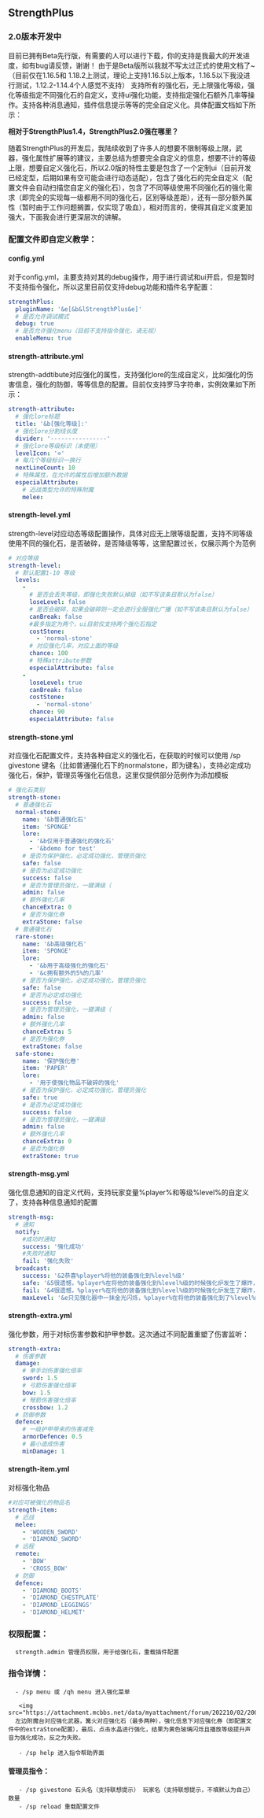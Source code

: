 ## StrengthPlus

### 2.0版本开发中
目前已拥有Beta先行版，有需要的人可以进行下载，你的支持是我最大的开发进度，如有bug请反馈，谢谢！
由于是Beta版所以我就不写太过正式的使用文档了~（目前仅在1.16.5和 1.18.2上测试，理论上支持1.16.5以上版本，1.16.5以下我没进行测试，1.12.2-1.14.4个人感觉不支持）
支持所有的强化石，无上限强化等级，强化等级指定不同强化石的自定义，支持ui强化功能，支持指定强化石额外几率等操作。支持各种消息通知，插件信息提示等等的完全自定义化。具体配置文档如下所示：
     
**相对于StrengthPlus1.4，StrengthPlus2.0强在哪里？**

随着StrengthPlus的开发后，我陆续收到了许多人的想要不限制等级上限，武器，强化属性扩展等的建议，主要总结为想要完全自定义的信息，想要不计的等级上限，想要自定义强化石，所以2.0版的特性主要是包含了一个定制ui（目前开发已经定型，后期如果有空可能会进行动态适配），包含了强化石的完全自定义（配置文件会自动扫描您自定义的强化石），包含了不同等级使用不同强化石的强化需求（即完全的实现每一级都用不同的强化石，区别等级差距），还有一部分额外属性（暂时由于工作问题搁置，仅实现了吸血），相对而言的，使得其自定义度更加强大，下面我会进行更深层次的讲解。

### 配置文件即自定义教学：
#### config.yml
对于config.yml，主要支持对其的debug操作，用于进行调试和ui开启，但是暂时不支持指令强化，所以这里目前仅支持debug功能和插件名字配置：
```yml
strengthPlus:
  pluginName: '&e[&b&lStrengthPlus&e]'
  # 是否允许调试模式
  debug: true
  # 是否允许强化menu（目前不支持指令强化，请无视）
  enableMenu: true
```
#### strength-attribute.yml
strength-addtibute对应强化的属性，支持强化lore的生成自定义，比如强化的伤害信息，强化的防御，等等信息的配置。目前仅支持罗马字符串，实例效果如下所示：
```yml
strength-attribute:
  # 强化lore标题
  title: '&b[强化等级]:'
  # 强化lore分割线长度
  divider: '----------------'
  # 强化lore等级标识（未使用）
  levelIcon: '✡'
  # 每几个等级标识一换行
  nextLineCount: 10
  # 特殊属性，在允许的属性后增加额外数据
  especialAttribute:
    # 近战类型允许的特殊附魔
    melee:
```
#### strength-level.yml
strength-level对应动态等级配置操作，具体对应无上限等级配置，支持不同等级使用不同的强化石，是否破碎，是否降级等等，这里配置过长，仅展示两个为范例
```yml
# 对应等级
strength-level:
  # 默认配置1-10 等级
  levels:
    -
      # 是否会丢失等级，即强化失败默认掉级（如不写该条目默认为false）
      loseLevel: false
      # 是否会破碎，如果会破碎则一定会进行全服强化广播（如不写该条目默认为false）
      canBreak: false
      #最多指定为两个，ui目前仅支持两个强化石指定
      costStone:
        - 'normal-stone'
      # 对应强化几率，对应上面的等级
      chance: 100
      # 特殊attribute参数
      especialAttribute: false
    -
      loseLevel: true
      canBreak: false
      costStone:
        - 'normal-stone'
      chance: 90
      especialAttribute: false
```
#### strength-stone.yml
对应强化石配置文件，支持各种自定义的强化石，在获取的时候可以使用 /sp givestone 键名（比如普通强化石下的normalstone，即为键名），支持必定成功强化石，保护，管理员等强化石信息，这里仅提供部分范例作为添加模板
```yml
# 强化石类别
strength-stone:
  # 普通强化石
  normal-stone:
    name: '&b普通强化石'
    item: 'SPONGE'
    lore:
      - '&b仅用于普通强化的强化石'
      - '&bdemo for test'
    # 是否为保护强化，必定成功强化，管理员强化
    safe: false
    # 是否为必定成功强化
    success: false
    # 是否为管理员强化，一键满级（
    admin: false
    # 额外强化几率
    chanceExtra: 0
    # 是否为强化券
    extraStone: false
  # 普通强化石
  rare-stone:
    name: '&b高级强化石'
    item: 'SPONGE'
    lore:
      - '&b用于高级强化的强化石'
      - '&c拥有额外的5%的几率'
    # 是否为保护强化，必定成功强化，管理员强化
    safe: false
    # 是否为必定成功强化
    success: false
    # 是否为管理员强化，一键满级（
    admin: false
    # 额外强化几率
    chanceExtra: 5
    # 是否为强化券
    extraStone: false
  safe-stone:
    name: '保护强化卷'
    item: 'PAPER'
    lore:
      - '用于使强化物品不破碎的强化'
    # 是否为保护强化，必定成功强化，管理员强化
    safe: true
    # 是否为必定成功强化
    success: false
    # 是否为管理员强化，一键满级
    admin: false
    # 额外强化几率
    chanceExtra: 0
    # 是否为强化券
    extraStone: true
```

#### strength-msg.yml
强化信息通知的自定义代码，支持玩家变量%player%和等级%level%的自定义了，支持各种信息通知的配置
```yml
strength-msg:
  # 通知
  notify:
    #成功时通知
    success: '强化成功'
    #失败时通知
    fail: '强化失败'
  broadcast:
    success: '&2恭喜%player%将他的装备强化到%level%级'
    safe: '&5很遗憾，%player%在将他的装备强化到%level%级的时候强化炉发生了爆炸，好在装备保护强化券保护了装备没有被摧毁！'
    fail: '&4很遗憾，%player%在将他的装备强化到%level%级的时候强化炉发生了爆炸，装备被摧毁了！'
    maxLevel: '&e只见强化器中一抹金光闪烁，%player%在将他的装备强化到了%level%级！真是让人惊叹！'
```

#### strength-extra.yml
强化参数，用于对标伤害参数和护甲参数。这次通过不同配置重塑了伤害监听：
```yml
strength-extra:
  # 伤害参数
  damage:
    # 单手剑伤害强化倍率
    sword: 1.5
    # 弓箭伤害强化倍率
    bow: 1.5
    # 弩箭伤害强化倍率
    crossbow: 1.2
  # 防御参数
  defence:
    # 一级护甲带来的伤害减免
    armorDefence: 0.5
    # 最小造成伤害
    minDamage: 1
```
#### strength-item.yml
对标强化物品
```yml
#对应可被强化的物品名
strength-item:
  # 近战
  melee:
    - 'WOODEN_SWORD'
    - 'DIAMOND_SWORD'
  # 远程
  remote:
    - 'BOW'
    - 'CROSS_BOW'
  # 防御
  defence:
    - 'DIAMOND_BOOTS'
    - 'DIAMOND_CHESTPLATE'
    - 'DIAMOND_LEGGINGS'
    - 'DIAMOND_HELMET'
```

### 权限配置：
      strength.admin 管理员权限，用于给强化石，重载插件配置

### 指令详情：
      - /sp menu 或 /qh menu 进入强化菜单
       
       <img src="https://attachment.mcbbs.net/data/myattachment/forum/202210/02/200952kd8a2kkk572b6yzm.png"/>
      左边附魔台对应强化武器，篝火对应强化石（最多两种），强化信息下对应强化券（即配置文件中的extraStone配置），最后，点击水晶进行强化，结果为黄色玻璃闪烁且播放等级提升声音为强化成功，反之为失败。

       - /sp help 进入指令帮助界面

#### 管理员指令：
       - /sp givestone 石头名（支持联想提示） 玩家名（支持联想提示，不填默认为自己） 数量
       - /sp reload 重载配置文件
